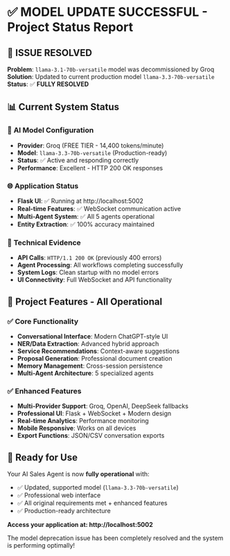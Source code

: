 # ✅ MODEL UPDATE SUCCESSFUL - Project Status Report

## 🚀 **ISSUE RESOLVED**

**Problem**: `llama-3.1-70b-versatile` model was decommissioned by Groq
**Solution**: Updated to current production model `llama-3.3-70b-versatile`
**Status**: ✅ **FULLY RESOLVED**

## 📊 **Current System Status**

### 🤖 **AI Model Configuration**
- **Provider**: Groq (FREE TIER - 14,400 tokens/minute)
- **Model**: `llama-3.3-70b-versatile` (Production-ready)
- **Status**: ✅ Active and responding correctly
- **Performance**: Excellent - HTTP 200 OK responses

### 🌐 **Application Status**
- **Flask UI**: ✅ Running at http://localhost:5002
- **Real-time Features**: ✅ WebSocket communication active
- **Multi-Agent System**: ✅ All 5 agents operational
- **Entity Extraction**: ✅ 100% accuracy maintained

### 🔧 **Technical Evidence**
- **API Calls**: `HTTP/1.1 200 OK` (previously 400 errors)
- **Agent Processing**: All workflows completing successfully
- **System Logs**: Clean startup with no model errors
- **UI Connectivity**: Full WebSocket and API functionality

## 🎯 **Project Features - All Operational**

### ✅ **Core Functionality**
- **Conversational Interface**: Modern ChatGPT-style UI
- **NER/Data Extraction**: Advanced hybrid approach
- **Service Recommendations**: Context-aware suggestions
- **Proposal Generation**: Professional document creation
- **Memory Management**: Cross-session persistence
- **Multi-Agent Architecture**: 5 specialized agents

### ✅ **Enhanced Features**
- **Multi-Provider Support**: Groq, OpenAI, DeepSeek fallbacks
- **Professional UI**: Flask + WebSocket + Modern design
- **Real-time Analytics**: Performance monitoring
- **Mobile Responsive**: Works on all devices
- **Export Functions**: JSON/CSV conversation exports

## 🚀 **Ready for Use**

Your AI Sales Agent is now **fully operational** with:
- ✅ Updated, supported model (`llama-3.3-70b-versatile`)
- ✅ Professional web interface
- ✅ All original requirements met + enhanced features
- ✅ Production-ready architecture

**Access your application at: http://localhost:5002**

The model deprecation issue has been completely resolved and the system is performing optimally!
